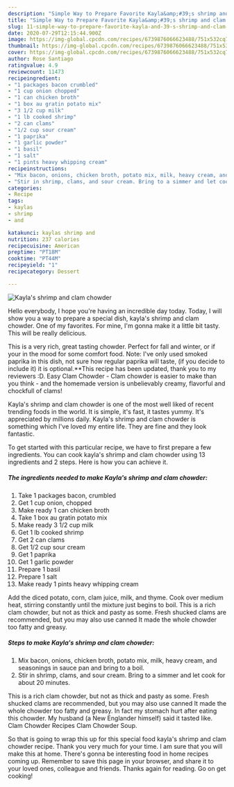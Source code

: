 ```yaml
---
description: "Simple Way to Prepare Favorite Kayla&amp;#39;s shrimp and clam chowder"
title: "Simple Way to Prepare Favorite Kayla&amp;#39;s shrimp and clam chowder"
slug: 11-simple-way-to-prepare-favorite-kayla-and-39-s-shrimp-and-clam-chowder
date: 2020-07-29T12:15:44.900Z
image: https://img-global.cpcdn.com/recipes/6739876066623488/751x532cq70/kaylas-shrimp-and-clam-chowder-recipe-main-photo.jpg
thumbnail: https://img-global.cpcdn.com/recipes/6739876066623488/751x532cq70/kaylas-shrimp-and-clam-chowder-recipe-main-photo.jpg
cover: https://img-global.cpcdn.com/recipes/6739876066623488/751x532cq70/kaylas-shrimp-and-clam-chowder-recipe-main-photo.jpg
author: Rose Santiago
ratingvalue: 4.9
reviewcount: 11473
recipeingredient:
- "1 packages bacon crumbled"
- "1 cup onion chopped"
- "1 can chicken broth"
- "1 box au gratin potato mix"
- "3 1/2 cup milk"
- "1 lb cooked shrimp"
- "2 can clams"
- "1/2 cup sour cream"
- "1 paprika"
- "1 garlic powder"
- "1 basil"
- "1 salt"
- "1 pints heavy whipping cream"
recipeinstructions:
- "Mix bacon, onions, chicken broth, potato mix, milk, heavy cream, and seasonings in sauce pan and bring to a boil."
- "Stir in shrimp, clams, and sour cream. Bring to a simmer and let cook for about 20 minutes."
categories:
- Recipe
tags:
- kaylas
- shrimp
- and

katakunci: kaylas shrimp and 
nutrition: 237 calories
recipecuisine: American
preptime: "PT18M"
cooktime: "PT44M"
recipeyield: "1"
recipecategory: Dessert

---
```



![Kayla&#39;s shrimp and clam chowder](https://img-global.cpcdn.com/recipes/6739876066623488/751x532cq70/kaylas-shrimp-and-clam-chowder-recipe-main-photo.jpg)

Hello everybody, I hope you're having an incredible day today. Today, I will show you a way to prepare a special dish, kayla&#39;s shrimp and clam chowder. One of my favorites. For mine, I'm gonna make it a little bit tasty. This will be really delicious.

This is a very rich, great tasting chowder. Perfect for fall and winter, or if your in the mood for some comfort food. Note: I&#39;ve only used smoked paprika in this dish, not sure how regular paprika will taste, (if you decide to include it) it is optional.**This recipe has been updated, thank you to my reviewers :D. Easy Clam Chowder - Clam chowder is easier to make than you think - and the homemade version is unbelievably creamy, flavorful and chockfull of clams!

Kayla&#39;s shrimp and clam chowder is one of the most well liked of recent trending foods in the world. It is simple, it's fast, it tastes yummy. It's appreciated by millions daily. Kayla&#39;s shrimp and clam chowder is something which I've loved my entire life. They are fine and they look fantastic.


To get started with this particular recipe, we have to first prepare a few ingredients. You can cook kayla&#39;s shrimp and clam chowder using 13 ingredients and 2 steps. Here is how you can achieve it.

<!--inarticleads1-->

##### The ingredients needed to make Kayla&#39;s shrimp and clam chowder:

1. Take 1 packages bacon, crumbled
1. Get 1 cup onion, chopped
1. Make ready 1 can chicken broth
1. Take 1 box au gratin potato mix
1. Make ready 3 1/2 cup milk
1. Get 1 lb cooked shrimp
1. Get 2 can clams
1. Get 1/2 cup sour cream
1. Get 1 paprika
1. Get 1 garlic powder
1. Prepare 1 basil
1. Prepare 1 salt
1. Make ready 1 pints heavy whipping cream


Add the diced potato, corn, clam juice, milk, and thyme. Cook over medium heat, stirring constantly until the mixture just begins to boil. This is a rich clam chowder, but not as thick and pasty as some. Fresh shucked clams are recommended, but you may also use canned It made the whole chowder too fatty and greasy. 

<!--inarticleads2-->

##### Steps to make Kayla&#39;s shrimp and clam chowder:

1. Mix bacon, onions, chicken broth, potato mix, milk, heavy cream, and seasonings in sauce pan and bring to a boil.
1. Stir in shrimp, clams, and sour cream. Bring to a simmer and let cook for about 20 minutes.


This is a rich clam chowder, but not as thick and pasty as some. Fresh shucked clams are recommended, but you may also use canned It made the whole chowder too fatty and greasy. In fact my stomach hurt after eating this chowder. My husband (a New Englander himself) said it tasted like. Clam Chowder Recipes Clam Chowder Soup. 

So that is going to wrap this up for this special food kayla&#39;s shrimp and clam chowder recipe. Thank you very much for your time. I am sure that you will make this at home. There's gonna be interesting food in home recipes coming up. Remember to save this page in your browser, and share it to your loved ones, colleague and friends. Thanks again for reading. Go on get cooking!
